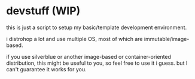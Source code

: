 # devstuff (WIP)

this is just a script to setup my basic/template development environment.

i distrohop a lot and use multiple OS, most of which are immutable/image-based.

if you use silverblue or another image-based or container-oriented distribution,
this might be useful to you, so feel free to use it i guess. but I can't
guarantee it works for you.
